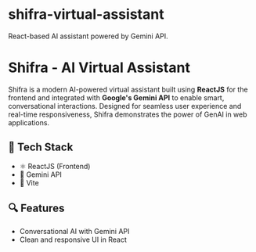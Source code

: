# shifra-virtual-assistant
React-based AI assistant powered by Gemini API.
# Shifra - AI Virtual Assistant

Shifra is a modern AI-powered virtual assistant built using **ReactJS** for the frontend and integrated with **Google's Gemini API** to enable smart, conversational interactions. Designed for seamless user experience and real-time responsiveness, Shifra demonstrates the power of GenAI in web applications.

## 🚀 Tech Stack
- ⚛️ ReactJS (Frontend)
- 🤖 Gemini API 
- 🔧 Vite
## 🔍 Features
- Conversational AI with Gemini API
- Clean and responsive UI in React
